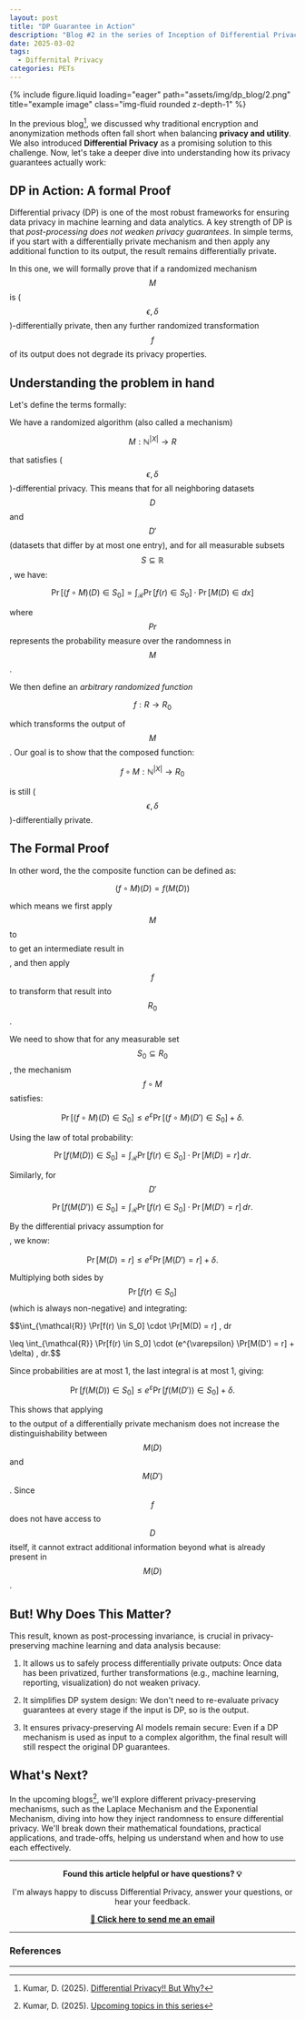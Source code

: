 ```yaml
---
layout: post
title: "DP Guarantee in Action"
description: "Blog #2 in the series of Inception of Differential Privacy"
date: 2025-03-02
tags:
  - Differnital Privacy
categories: PETs
---
```


<div class="row">
    <div class="col-sm mt-3 mt-md-0">
        {% include figure.liquid loading="eager" path="assets/img/dp_blog/2.png" title="example image" class="img-fluid rounded z-depth-1" %}
    </div>
</div>

In the previous blog[^1], we discussed why traditional encryption and anonymization methods often fall short when balancing **privacy and utility**. We also introduced **Differential Privacy** as a promising solution to this challenge. Now, let's take a deeper dive into understanding how its privacy guarantees actually work:

## DP in Action: A formal Proof
Differential privacy (DP) is one of the most robust frameworks for ensuring data privacy in machine learning and data analytics. A key strength of DP is that *post-processing does not weaken privacy guarantees*. In simple terms, if you start with a differentially private mechanism and then apply any additional function to its output, the result remains differentially private.

In this one, we will formally prove that if a randomized mechanism $$M$$ is ($$\epsilon, \delta$$)-differentially private, then any further randomized transformation $$f$$ of its output does not degrade its privacy properties.

## Understanding the problem in hand
Let's define the terms formally:

We have a randomized algorithm (also called a mechanism)

$$  M : \mathbb{N}^{|X|} \to R $$

that satisfies ($$\epsilon, \delta$$)-differential privacy. This means that for all neighboring datasets $$D$$ and $$D'$$ (datasets that differ by at most one entry), and for all measurable subsets $$S \subseteq \mathbb{R}$$, we have:

$$\Pr[(f \circ M)(D) \in S_0] = \int_{\mathcal{R}} \Pr[f(r) \in S_0] \cdot \Pr[M(D) \in dx]$$

where $$Pr$$ represents the probability measure over the randomness in $$M$$.

We then define an *arbitrary randomized function*

$$  f: R \to R_0 $$

which transforms the output of $$M$$. Our goal is to show that the composed function:

$$   f \circ M : \mathbb{N}^{|X|} \to R_0 $$ 

is still ($$\epsilon, \delta$$)-differentially private.

## The Formal Proof
In other word, the the composite function can be defined as:

$$(f \circ M)(D) = f(M(D))$$

which means we first apply $$M$$ to $$$$ to get an intermediate result in $$$$, and then apply $$f$$ to transform that result into $$R_0$$.

We need to show that for any measurable set $$S_0 \subseteq  R_0$$, the mechanism $$f \circ M$$ satisfies:

$$\Pr[(f \circ M)(D) \in S_0] \leq e^{\varepsilon} \Pr[(f \circ M)(D') \in S_0] + \delta.$$

Using the law of total probability:

$$\Pr[f(M(D)) \in S_0] = \int_{\mathcal{R}} \Pr[f(r) \in S_0] \cdot \Pr[M(D) = r] \, dr.$$

Similarly, for $$D'$$

$$\Pr[f(M(D')) \in S_0] = \int_{\mathcal{R}} \Pr[f(r) \in S_0] \cdot \Pr[M(D') = r] \, dr.$$

By the differential privacy assumption for $$$$, we know:

$$\Pr[M(D) = r] \leq e^{\varepsilon} \Pr[M(D') = r] + \delta.$$

Multiplying both sides by $$\Pr[f(r) \in S_0]$$ (which is always non-negative) and integrating:

$$\int_{\mathcal{R}} \Pr[f(r) \in S_0] \cdot \Pr[M(D) = r] \, dr

\leq \int_{\mathcal{R}} \Pr[f(r) \in S_0] \cdot (e^{\varepsilon} \Pr[M(D') = r] + \delta) \, dr.$$


Since probabilities are at most 1, the last integral is at most 1, giving:

$$\Pr[f(M(D)) \in S_0] \leq e^{\varepsilon} \Pr[f(M(D')) \in S_0] + \delta.$$

This shows that applying $$$$ to the output of a differentially private mechanism does not increase the distinguishability between $$M(D)$$ and $$M(D')$$. Since $$f$$ does not have access to $$D$$ itself, it cannot extract additional information beyond what is already present in $$M(D)$$.

## But! Why Does This Matter?
This result, known as post-processing invariance, is crucial in privacy-preserving machine learning and data analysis because:

1. It allows us to safely process differentially private outputs: Once data has been privatized, further transformations (e.g., machine learning, reporting, visualization) do not weaken privacy.

2. It simplifies DP system design: We don't need to re-evaluate privacy guarantees at every stage if the input is DP, so is the output.

3. It ensures privacy-preserving AI models remain secure: Even if a DP mechanism is used as input to a complex algorithm, the final result will still respect the original DP guarantees.

## What's Next?
In the upcoming blogs[^2], we'll explore different privacy-preserving mechanisms, such as the Laplace Mechanism and the Exponential Mechanism, diving into how they inject randomness to ensure differential privacy. We'll break down their mathematical foundations, practical applications, and trade-offs, helping us understand when and how to use each effectively.

---

<div style="text-align: center;">
    <p><strong>Found this article helpful or have questions? 💡</strong></p>
    <p>I'm always happy to discuss Differential Privacy, answer your questions, or hear your feedback.</p>
    <p><strong><a href="mailto:kumardivy1999@gmail.com?subject=Discussion:%20Differential%20Privacy%20Blog%20Series">📧 Click here to send me an email</a></strong></p>
</div>

---

### References

[^1]: Kumar, D. (2025). [Differential Privacy!! But Why?](https://dvynsh.org/blog/2025/differential-privacy-but-why/)

[^2]: Kumar, D. (2025). [Upcoming topics in this series](https://github.com/divyanshugit/Inception-of-DP)

---